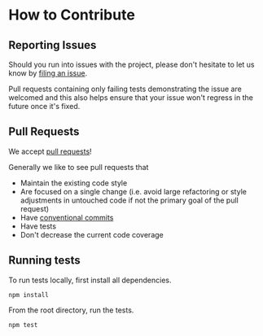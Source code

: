 # How to Contribute

## Reporting Issues

Should you run into issues with the project, please don't hesitate to let us know by
[filing an issue](https://github.com/axa-group/dost/issues/new).

Pull requests containing only failing tests demonstrating the issue are welcomed
and this also helps ensure that your issue won't regress in the future once it's fixed.

## Pull Requests

We accept [pull requests](https://github.com/axa-group/dost/pull/new/master)!

Generally we like to see pull requests that

- Maintain the existing code style
- Are focused on a single change (i.e. avoid large refactoring or style adjustments in untouched code if not the primary goal of the pull request)
- Have [conventional commits](https://conventionalcommits.org/)
- Have tests
- Don't decrease the current code coverage

## Running tests

To run tests locally, first install all dependencies.

```shell
npm install
```

From the root directory, run the tests.

```shell
npm test
```
